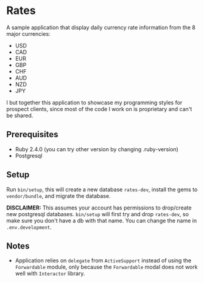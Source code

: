 # Rates

A sample application that display daily currency rate information from the 8 major currencies:

* USD
* CAD
* EUR
* GBP
* CHF
* AUD
* NZD
* JPY

I but together this application to showcase my programming styles for prospect clients, since most of the code I work on is proprietary and can't be shared.

## Prerequisites

* Ruby 2.4.0 (you can try other version by changing .ruby-version)
* Postgresql

## Setup

Run `bin/setup`, this will create a new database `rates-dev`, install the gems to `vendor/bundle`, and migrate the database.

**DISCLAIMER:** This assumes your account has permissions to drop/create new postgresql databases. `bin/setup` will first try and drop `rates-dev`, so make sure you don't have a db with that name.  You can change the name in `.env.development`.

## Notes

* Application relies on `delegate` from  `ActiveSupport` instead of using the `Forwardable` module, only because the `Forwardable` modal does not work well with `Interactor` library.
